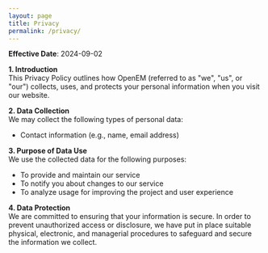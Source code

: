 ```yaml
---
layout: page
title: Privacy
permalink: /privacy/
---
```


**Effective Date**: 2024-09-02

**1. Introduction**  
This Privacy Policy outlines how OpenEM (referred to as "we", "us", or "our") collects, uses, and protects your personal information when you visit our website.

**2. Data Collection**  
We may collect the following types of personal data:  
- Contact information (e.g., name, email address)

**3. Purpose of Data Use**  
We use the collected data for the following purposes:  
- To provide and maintain our service  
- To notify you about changes to our service  
- To analyze usage for improving the project and user experience  

**4. Data Protection**  
We are committed to ensuring that your information is secure. In order to prevent unauthorized access or disclosure, we have put in place suitable physical, electronic, and managerial procedures to safeguard and secure the information we collect.  